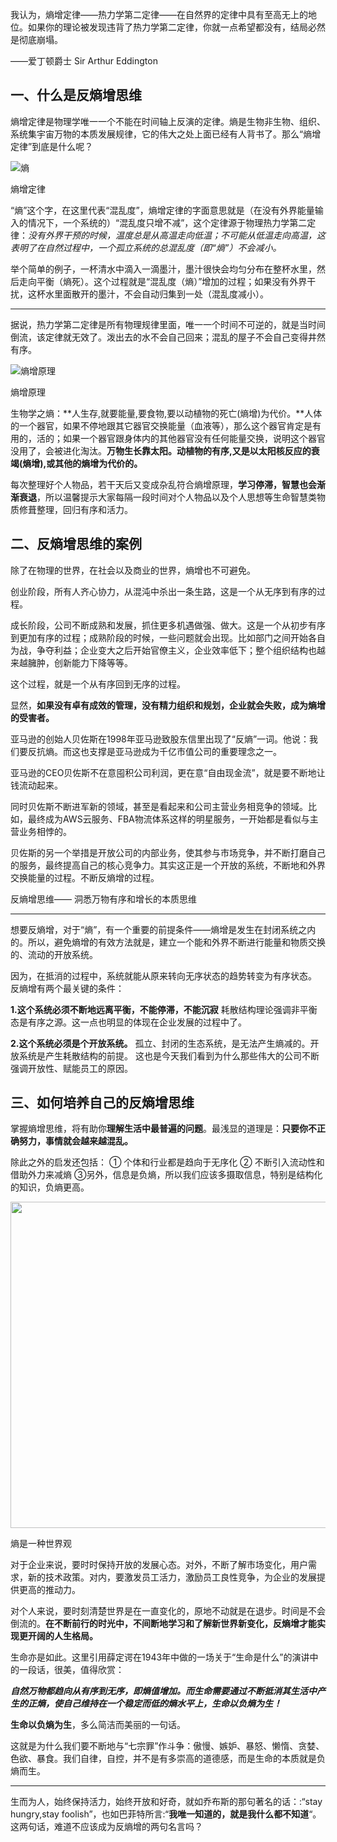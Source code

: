 

我认为，熵增定律——热力学第二定律——在自然界的定律中具有至高无上的地位。如果你的理论被发现违背了热力学第二定律，你就一点希望都没有，结局必然是彻底崩塌。

——爱丁顿爵士 Sir Arthur Eddington

## 一、什**么是反熵增思维**

熵增定律是物理学唯一一个不能在时间轴上反演的定律。熵是生物非生物、组织、系统集宇宙万物的本质发展规律，它的伟大之处上面已经有人背书了。那么“熵增定律”到底是什么呢？

![熵](https://www.madewill.com/wp-content/uploads/2018/11/%E7%86%B5.jpg)

熵增定律

“熵”这个字，在这里代表“混乱度”，熵增定律的字面意思就是（在没有外界能量输入的情况下，一个系统的）“混乱度只增不减”，这个定律源于物理热力学第二定律：*没有外界干预的时候，温度总是从高温走向低温；不可能从低温走向高温，这表明了在自然过程中，一个孤立系统的总混乱度（即“熵”）不会减小。*

举个简单的例子，一杯清水中滴入一滴墨汁，墨汁很快会均匀分布在整杯水里，然后走向平衡（熵死）。这个过程就是“混乱度（熵）”增加的过程；如果没有外界干扰，这杯水里面散开的墨汁，不会自动归集到一处（混乱度减小）。

* * *

据说，热力学第二定律是所有物理规律里面，唯一一个时间不可逆的，就是当时间倒流，该定律就无效了。泼出去的水不会自己回来；混乱的屋子不会自己变得井然有序。

![熵增原理](https://www.madewill.com/wp-content/uploads/2018/11/%E7%86%B5%E5%A2%9E%E6%80%9D%E7%BB%B4.jpg)

熵增原理

生物学之熵：**人生存,就要能量,要食物,要以动植物的死亡(熵增)为代价。**人体的一个器官，如果不停地跟其它器官交换能量（血液等），那么这个器官肯定是有用的，活的；如果一个器官跟身体内的其他器官没有任何能量交换，说明这个器官没用了，会被进化淘汰。**万物生长靠太阳。动植物的有序,又是以太阳核反应的衰竭(熵增),或其他的熵增为代价的。**

每次整理好个人物品，若干天后又变成杂乱符合熵增原理，**学习停滞，智慧也会渐渐衰退**，所以温馨提示大家每隔一段时间对个人物品以及个人思想等生命智慧类物质修葺整理，回归有序和活力。

## 二、**反熵增思维的案例**

除了在物理的世界，在社会以及商业的世界，熵增也不可避免。

创业阶段，所有人齐心协力，从混沌中杀出一条生路，这是一个从无序到有序的过程。

成长阶段，公司不断成熟和发展，抓住更多机遇做强、做大。这是一个从初步有序到更加有序的过程；成熟阶段的时候，一些问题就会出现。比如部门之间开始各自为战，争夺利益；企业变大之后开始官僚主义，企业效率低下；整个组织结构也越来越臃肿，创新能力下降等等。

这个过程，就是一个从有序回到无序的过程。

显然，**如果没有卓有成效的管理，没有精力组织和规划，企业就会失败，成为熵增的受害者。**

亚马逊的创始人贝佐斯在1998年亚马逊致股东信里出现了“反熵”一词。他说：我们要反抗熵。而这也支撑是亚马逊成为千亿市值公司的重要理念之一。

亚马逊的CEO贝佐斯不在意囤积公司利润，更在意“自由现金流”，就是要不断地让钱流动起来。

同时贝佐斯不断进军新的领域，甚至是看起来和公司主营业务相竞争的领域。比如，最终成为AWS云服务、FBA物流体系这样的明星服务，一开始都是看似与主营业务相悖的。

贝佐斯的另一个举措是开放公司的内部业务，使其参与市场竞争，并不断打磨自己的服务，最终提高自己的核心竞争力。其实这正是一个开放的系统，不断地和外界交换能量的过程。不断反熵增的过程。


反熵增思维—— 洞悉万物有序和增长的本质思维

* * *

想要反熵增，对于“熵”，有一个重要的前提条件——熵增是发生在封闭系统之内的。所以，避免熵增的有效方法就是，建立一个能和外界不断进行能量和物质交换的、流动的开放系统。

因为，在抵消的过程中，系统就能从原来转向无序状态的趋势转变为有序状态。 反熵增有两个最关键的条件：

**1.这个系统必须不断地远离平衡，不能停滞，不能沉寂** 耗散结构理论强调非平衡态是有序之源。这一点也明显的体现在企业发展的过程中了。

**2.这个系统必须是个开放系统。** 孤立、封闭的生态系统，是无法产生熵减的。开放系统是产生耗散结构的前提。 这也是今天我们看到为什么那些伟大的公司不断强调开放性、赋能员工的原因。

## **三、如何培养自己的反熵增思维**

掌握熵增思维，将有助你**理解生活中最普遍的问题**。最浅显的道理是：**只要你不正确努力，事情就会越来越混乱。**

除此之外的启发还包括： ① 个体和行业都是趋向于无序化 ② 不断引入流动性和借助外力来减熵 ③另外，信息是负熵，所以我们应该多摄取信息，特别是结构化的知识，负熵更高。

<img width="696" height="522" src="https://www.madewill.com/wp-content/uploads/2018/11/%E7%86%B5%E5%A2%9E%E6%80%9D%E7%BB%B42.jpg"/>

熵是一种世界观

对于企业来说，要时时保持开放的发展心态。对外，不断了解市场变化，用户需求，新的技术政策。对内，要激发员工活力，激励员工良性竞争，为企业的发展提供更高的推动力。

对个人来说，要时刻清楚世界是在一直变化的，原地不动就是在退步。时间是不会倒流的。**在不断前行的时光中，不间断地学习和了解新世界新变化，反熵增才能实现更开阔的人生格局。**

生命亦是如此。这里引用薛定谔在1943年中做的一场关于“生命是什么”的演讲中的一段话，很美，值得欣赏：

***自然万物都趋向从有序到无序，即熵值增加。而生命需要通过不断抵消其生活中产生的正熵，使自己维持在一个稳定而低的熵水平上，生命以负熵为生！***

**生命以负熵为生**，多么简洁而美丽的一句话。

这就是为什么我们要不断地与“七宗罪”作斗争：傲慢、嫉妒、暴怒、懒惰、贪婪、色欲、暴食。我们自律，自控，并不是有多崇高的道德感，而是生命的本质就是负熵而生。

* * *

生而为人，始终保持活力，始终开放和好奇，就如乔布斯的那句著名的话：:“stay hungry,stay foolish”，也如巴菲特所言:“**我唯一知道的，就是我什么都不知道**“。这两句话，难道不应该成为反熵增的两句名言吗？




